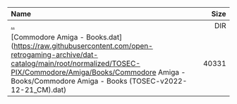 |Name|Size|
|:---|---:|
|[..](../index.html)|DIR|
|[Commodore Amiga - Books.dat](https://raw.githubusercontent.com/open-retrogaming-archive/dat-catalog/main/root/normalized/TOSEC-PIX/Commodore/Amiga/Books/Commodore Amiga - Books/Commodore Amiga - Books (TOSEC-v2022-12-21_CM).dat)|40331|
